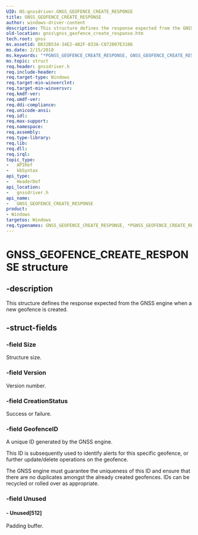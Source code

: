 ```yaml
---
UID: NS:gnssdriver.GNSS_GEOFENCE_CREATE_RESPONSE
title: GNSS_GEOFENCE_CREATE_RESPONSE
author: windows-driver-content
description: This structure defines the response expected from the GNSS engine when a new geofence is created.
old-location: gnss\gnss_geofence_create_response.htm
tech.root: gnss
ms.assetid: D832B534-34E2-402F-833A-C072007E3106
ms.date: 2/15/2018
ms.keywords: "*PGNSS_GEOFENCE_CREATE_RESPONSE, GNSS_GEOFENCE_CREATE_RESPONSE, GNSS_GEOFENCE_CREATE_RESPONSE structure [Sensor Devices], PGNSS_GEOFENCE_CREATE_RESPONSE, PGNSS_GEOFENCE_CREATE_RESPONSE structure pointer [Sensor Devices], gnss.gnss_geofence_create_response, gnssdriver/GNSS_GEOFENCE_CREATE_RESPONSE, gnssdriver/PGNSS_GEOFENCE_CREATE_RESPONSE"
ms.topic: struct
req.header: gnssdriver.h
req.include-header: 
req.target-type: Windows
req.target-min-winverclnt: 
req.target-min-winversvr: 
req.kmdf-ver: 
req.umdf-ver: 
req.ddi-compliance: 
req.unicode-ansi: 
req.idl: 
req.max-support: 
req.namespace: 
req.assembly: 
req.type-library: 
req.lib: 
req.dll: 
req.irql: 
topic_type:
-	APIRef
-	kbSyntax
api_type:
-	HeaderDef
api_location:
-	gnssdriver.h
api_name:
-	GNSS_GEOFENCE_CREATE_RESPONSE
product:
- Windows
targetos: Windows
req.typenames: GNSS_GEOFENCE_CREATE_RESPONSE, *PGNSS_GEOFENCE_CREATE_RESPONSE
---
```


# GNSS_GEOFENCE_CREATE_RESPONSE structure


## -description


This structure defines the response expected from the GNSS engine when a new geofence is created.


## -struct-fields




### -field Size

Structure size.


### -field Version

Version number.


### -field CreationStatus

Success or failure.


### -field GeofenceID

A unique ID generated by the GNSS engine.

 This ID is subsequently used to identify alerts for this specific geofence, or further update/delete operations on the geofence.

The GNSS engine must guarantee the uniqueness of this ID and ensure that there are no duplicates amongst the already created geofences. IDs can be recycled or rolled over as appropriate.


### -field Unused

 




#### - Unused[512]

Padding buffer.

